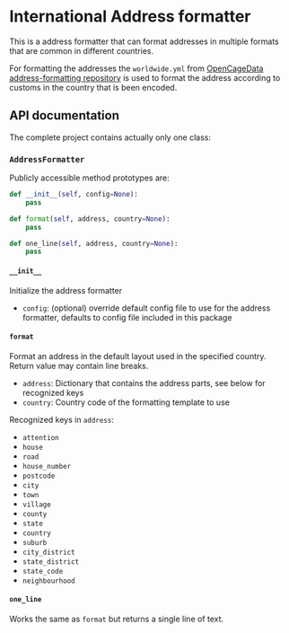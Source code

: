 # International Address formatter

This is a address formatter that can format addresses in multiple formats that are common
in different countries.

For formatting the addresses the `worldwide.yml` from [OpenCageData address-formatting repository](https://github.com/OpenCageData/address-formatting) is used to format the address according to customs in the country that is been encoded.

## API documentation

The complete project contains actually only one class:

### `AddressFormatter`

Publicly accessible method prototypes are:

```python
def __init__(self, config=None):
    pass

def format(self, address, country=None):
    pass

def one_line(self, address, country=None):
    pass
```

#### `__init__`

Initialize the address formatter
- `config`: (optional) override default config file to use for the address formatter, defaults to config file included in this package

#### `format`

Format an address in the default layout used in the specified country. Return value may contain line breaks.
- `address`: Dictionary that contains the address parts, see below for recognized keys
- `country`: Country code of the formatting template to use

Recognized keys in `address`:
- `attention`
- `house`
- `road`
- `house_number`
- `postcode`
- `city`
- `town`
- `village`
- `county`
- `state`
- `country`
- `suburb`
- `city_district`
- `state_district`
- `state_code`
- `neighbourhood`

#### `one_line`

Works the same as `format` but returns a single line of text.
